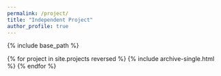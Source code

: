 ```yaml
---
permalink: /project/
title: "Independent Project"
author_profile: true
---
```


{% include base_path %}

{% for project in site.projects reversed %}
  {% include archive-single.html %}
{% endfor %}